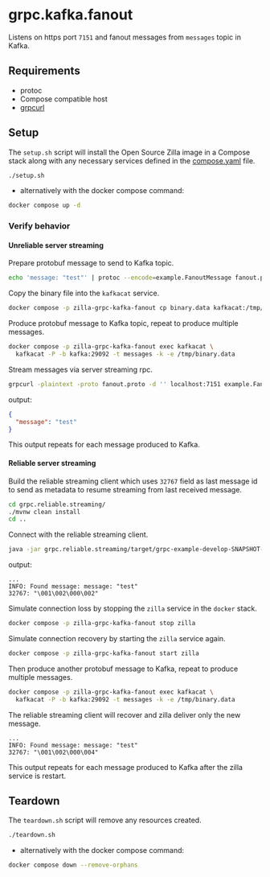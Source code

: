 # grpc.kafka.fanout

Listens on https port `7151` and fanout messages from `messages` topic in Kafka.

## Requirements

- protoc
- Compose compatible host
- [grpcurl](https://github.com/fullstorydev/grpcurl)

## Setup

The `setup.sh` script will install the Open Source Zilla image in a Compose stack along with any necessary services defined in the [compose.yaml](compose.yaml) file.

```bash
./setup.sh
```

- alternatively with the docker compose command:

```bash
docker compose up -d
```

### Verify behavior

#### Unreliable server streaming

Prepare protobuf message to send to Kafka topic.

```bash
echo 'message: "test"' | protoc --encode=example.FanoutMessage fanout.proto > binary.data
```

Copy the binary file into the `kafkacat` service.

```bash
docker compose -p zilla-grpc-kafka-fanout cp binary.data kafkacat:/tmp/binary.data
```

Produce protobuf message to Kafka topic, repeat to produce multiple messages.

```bash
docker compose -p zilla-grpc-kafka-fanout exec kafkacat \
  kafkacat -P -b kafka:29092 -t messages -k -e /tmp/binary.data
```

Stream messages via server streaming rpc.

```bash
grpcurl -plaintext -proto fanout.proto -d '' localhost:7151 example.FanoutService.FanoutServerStream
```

output:

```json
{
  "message": "test"
}
```

This output repeats for each message produced to Kafka.

#### Reliable server streaming

Build the reliable streaming client which uses `32767` field as last message id to send as metadata to resume streaming from last received message.

```bash
cd grpc.reliable.streaming/
./mvnw clean install
cd ..
```

Connect with the reliable streaming client.

```bash
java -jar grpc.reliable.streaming/target/grpc-example-develop-SNAPSHOT-jar-with-dependencies.jar
```

output:

```text
...
INFO: Found message: message: "test"
32767: "\001\002\000\002"
```

Simulate connection loss by stopping the `zilla` service in the `docker` stack.

```bash
docker compose -p zilla-grpc-kafka-fanout stop zilla
```

Simulate connection recovery by starting the `zilla` service again.

```bash
docker compose -p zilla-grpc-kafka-fanout start zilla
```

Then produce another protobuf message to Kafka, repeat to produce multiple messages.

```bash
docker compose -p zilla-grpc-kafka-fanout exec kafkacat \
  kafkacat -P -b kafka:29092 -t messages -k -e /tmp/binary.data
```

The reliable streaming client will recover and zilla deliver only the new message.

```text
...
INFO: Found message: message: "test"
32767: "\001\002\000\004"
```

This output repeats for each message produced to Kafka after the zilla service is restart.

## Teardown

The `teardown.sh` script will remove any resources created.

```bash
./teardown.sh
```

- alternatively with the docker compose command:

```bash
docker compose down --remove-orphans
```
